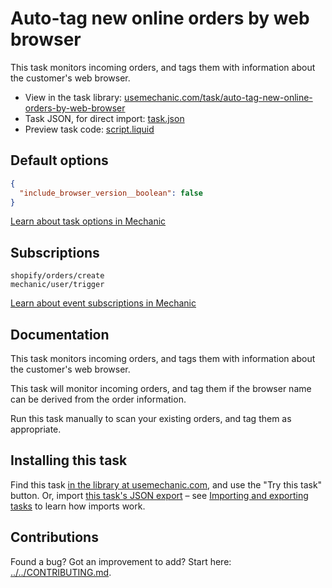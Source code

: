 # Auto-tag new online orders by web browser

This task monitors incoming orders, and tags them with information about the customer's web browser.

* View in the task library: [usemechanic.com/task/auto-tag-new-online-orders-by-web-browser](https://usemechanic.com/task/auto-tag-new-online-orders-by-web-browser)
* Task JSON, for direct import: [task.json](../../tasks/auto-tag-new-online-orders-by-web-browser.json)
* Preview task code: [script.liquid](./script.liquid)

## Default options

```json
{
  "include_browser_version__boolean": false
}
```

[Learn about task options in Mechanic](https://docs.usemechanic.com/article/471-task-options)

## Subscriptions

```liquid
shopify/orders/create
mechanic/user/trigger
```

[Learn about event subscriptions in Mechanic](https://docs.usemechanic.com/article/408-subscriptions)

## Documentation

This task monitors incoming orders, and tags them with information about the customer's web browser.

This task will monitor incoming orders, and tag them if the browser name can be derived from the order information.

Run this task manually to scan your existing orders, and tag them as appropriate.

## Installing this task

Find this task [in the library at usemechanic.com](https://usemechanic.com/task/auto-tag-new-online-orders-by-web-browser), and use the "Try this task" button. Or, import [this task's JSON export](../../tasks/auto-tag-new-online-orders-by-web-browser.json) – see [Importing and exporting tasks](https://docs.usemechanic.com/article/505-importing-and-exporting-tasks) to learn how imports work.

## Contributions

Found a bug? Got an improvement to add? Start here: [../../CONTRIBUTING.md](../../CONTRIBUTING.md).
